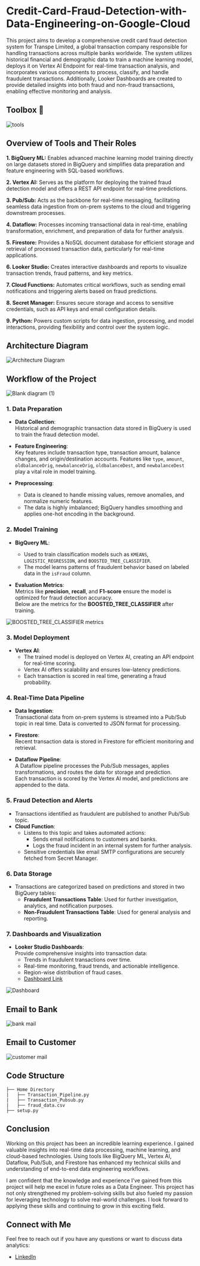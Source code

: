 # Credit-Card-Fraud-Detection-with-Data-Engineering-on-Google-Cloud

This project aims to develop a comprehensive credit card fraud detection system for Transpe Limited, a global transaction company responsible for handling transactions across multiple banks worldwide. The system utilizes historical financial and demographic data to train a machine learning model, deploys it on Vertex AI Endpoint for real-time transaction analysis, and incorporates various components to process, classify, and handle fraudulent transactions. Additionally, Looker Dashboards are created to provide detailed insights into both fraud and non-fraud transactions, enabling effective monitoring and analysis.

## Toolbox 🧰
![tools](https://github.com/user-attachments/assets/9786c138-9d54-494b-bc37-553ac0c09116)

## Overview of Tools and Their Roles

**1. BigQuery ML:** Enables advanced machine learning model training directly on large datasets stored in BigQuery and simplifies data preparation and feature engineering with SQL-based workflows.

**2. Vertex AI:** Serves as the platform for deploying the trained fraud detection model and offers a REST API endpoint for real-time predictions.

**3. Pub/Sub:** Acts as the backbone for real-time messaging, facilitating seamless data ingestion from on-prem systems to the cloud and triggering downstream processes.

**4. Dataflow:** Processes incoming transactional data in real-time, enabling transformation, enrichment, and preparation of data for further analysis.

**5. Firestore:** Provides a NoSQL document database for efficient storage and retrieval of processed transaction data, particularly for real-time applications.

**6. Looker Studio:** Creates interactive dashboards and reports to visualize transaction trends, fraud patterns, and key metrics.

**7. Cloud Functions:** Automates critical workflows, such as sending email notifications and triggering alerts based on fraud predictions.

**8. Secret Manager:** Ensures secure storage and access to sensitive credentials, such as API keys and email configuration details.

**9. Python:** Powers custom scripts for data ingestion, processing, and model interactions, providing flexibility and control over the system logic.

## Architecture Diagram
![Architecture Diagram](https://github.com/user-attachments/assets/1299b117-6b7f-4f8b-aa80-feda1aea8fc4)

## **Workflow of the Project**
![Blank diagram (1)](https://github.com/user-attachments/assets/f4fa109f-55fe-45f3-85f2-4893451c4943)

### **1. Data Preparation**
- **Data Collection**:  
  Historical and demographic transaction data stored in BigQuery is used to train the fraud detection model.
  
- **Feature Engineering**:  
  Key features include transaction type, transaction amount, balance changes, and origin/destination accounts. Features like `type`, `amount`, `oldbalanceOrig`, `newbalanceOrig`, `oldbalanceDest`, and `newbalanceDest` play a vital role in model training.
  
- **Preprocessing**:  
  - Data is cleaned to handle missing values, remove anomalies, and normalize numeric features.  
  - The data is highly imbalanced; BigQuery handles smoothing and applies one-hot encoding in the background.

### **2. Model Training**
- **BigQuery ML**:  
  - Used to train classification models such as `KMEANS`, `LOGISTIC_REGRESSION`, and `BOOSTED_TREE_CLASSIFIER`.  
  - The model learns patterns of fraudulent behavior based on labeled data in the `isFraud` column.

- **Evaluation Metrics**:  
  Metrics like **precision**, **recall**, and **F1-score** ensure the model is optimized for fraud detection accuracy.  
  Below are the metrics for the **BOOSTED_TREE_CLASSIFIER** after training.
  
![BOOSTED_TREE_CLASSIFIER metrics](https://github.com/user-attachments/assets/2a11cf20-7179-450e-a32d-59dea7298b43)

### **3. Model Deployment**
- **Vertex AI**:  
  - The trained model is deployed on Vertex AI, creating an API endpoint for real-time scoring.  
  - Vertex AI offers scalability and ensures low-latency predictions.  
  - Each transaction is scored in real time, generating a fraud probability.

### **4. Real-Time Data Pipeline**
- **Data Ingestion**:  
  Transactional data from on-prem systems is streamed into a Pub/Sub topic in real time. Data is converted to JSON format for processing.

- **Firestore**:  
  Recent transaction data is stored in Firestore for efficient monitoring and retrieval.

- **Dataflow Pipeline**:  
  A Dataflow pipeline processes the Pub/Sub messages, applies transformations, and routes the data for storage and prediction.  
  Each transaction is scored by the Vertex AI model, and predictions are appended to the data.

### **5. Fraud Detection and Alerts**
- Transactions identified as fraudulent are published to another Pub/Sub topic.
- **Cloud Function**:  
  - Listens to this topic and takes automated actions:
    - Sends email notifications to customers and banks.
    - Logs the fraud incident in an internal system for further analysis.
  - Sensitive credentials like email SMTP configurations are securely fetched from Secret Manager.

### **6. Data Storage**
- Transactions are categorized based on predictions and stored in two BigQuery tables:
  - **Fraudulent Transactions Table**: Used for further investigation, analytics, and notification purposes.
  - **Non-Fraudulent Transactions Table**: Used for general analysis and reporting.

### **7. Dashboards and Visualization**
- **Looker Studio Dashboards**:  
  Provide comprehensive insights into transaction data:
  - Trends in fraudulent transactions over time.
  - Real-time monitoring, fraud trends, and actionable intelligence.
  - Region-wise distribution of fraud cases.
  -  [Dashboard Link](https://lookerstudio.google.com/reporting/b326b751-5eb0-46b3-a998-d7e858a2f034)

![Dashboard](https://github.com/user-attachments/assets/d1d95f7e-cbf6-4270-8721-d8ee5fb3116a)

## Email to Bank
![bank mail](https://github.com/user-attachments/assets/e61c91f7-338f-48da-bb4f-24f248f6c589)

## Email to Customer
![customer mail](https://github.com/user-attachments/assets/68eadc97-94e3-43a8-9ab0-04439bb060a3)

## **Code Structure**
```plaintext
├── Home Directory  
|   ├── Transaction_Pipeline.py
|   ├── Transaction_Pubsub.py
|   ├── fraud_data.csv
├── setup.py  
```

## **Conclusion**

Working on this project has been an incredible learning experience. I gained valuable insights into real-time data processing, machine learning, and cloud-based technologies. Using tools like BigQuery ML, Vertex AI, Dataflow, Pub/Sub, and Firestore has enhanced my technical skills and understanding of end-to-end data engineering workflows.

I am confident that the knowledge and experience I’ve gained from this project will help me excel in future roles as a Data Engineer. This project has not only strengthened my problem-solving skills but also fueled my passion for leveraging technology to solve real-world challenges. I look forward to applying these skills and continuing to grow in this exciting field.

## Connect with Me
Feel free to reach out if you have any questions or want to discuss data analytics:
- [LinkedIn](https://www.linkedin.com/in/aniketandhale08/)
